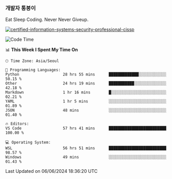 ### 개발자 통붕이
Eat Sleep Coding.
Never Never Giveup.

[![certified-information-systems-security-professional-cissp](https://user-images.githubusercontent.com/44606727/157613689-acd84ec6-5f8f-4e79-89d9-a8d51f033634.png)](https://www.credly.com/badges/f394a010-85a0-450b-9136-8043af01d71c/public_url)

<!--START_SECTION:waka-->
![Code Time](http://img.shields.io/badge/Code%20Time-3%2C050%20hrs%2030%20mins-blue)

📊 **This Week I Spent My Time On** 

```text
🕑︎ Time Zone: Asia/Seoul

💬 Programming Languages: 
Python                   28 hrs 55 mins      █████████████░░░░░░░░░░░░   50.15 % 
Other                    24 hrs 19 mins      ███████████░░░░░░░░░░░░░░   42.18 % 
Markdown                 1 hr 16 mins        █░░░░░░░░░░░░░░░░░░░░░░░░   02.21 % 
YAML                     1 hr 5 mins         ░░░░░░░░░░░░░░░░░░░░░░░░░   01.89 % 
JSON                     48 mins             ░░░░░░░░░░░░░░░░░░░░░░░░░   01.40 % 

🔥 Editors: 
VS Code                  57 hrs 41 mins      █████████████████████████   100.00 % 

💻 Operating System: 
WSL                      56 hrs 51 mins      █████████████████████████   98.57 % 
Windows                  49 mins             ░░░░░░░░░░░░░░░░░░░░░░░░░   01.43 % 
```


 Last Updated on 06/06/2024 18:36:20 UTC
<!--END_SECTION:waka-->
